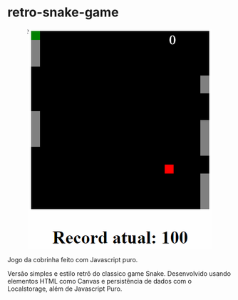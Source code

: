 # retro-snake-game

<p align="center">
  <img src="snake.gif">
</p>



Jogo da cobrinha feito com Javascript puro.

Versão simples e estilo retrô do classico game Snake. Desenvolvido usando elementos HTML como Canvas e persistência de dados com o Localstorage, além de Javascript Puro.   
